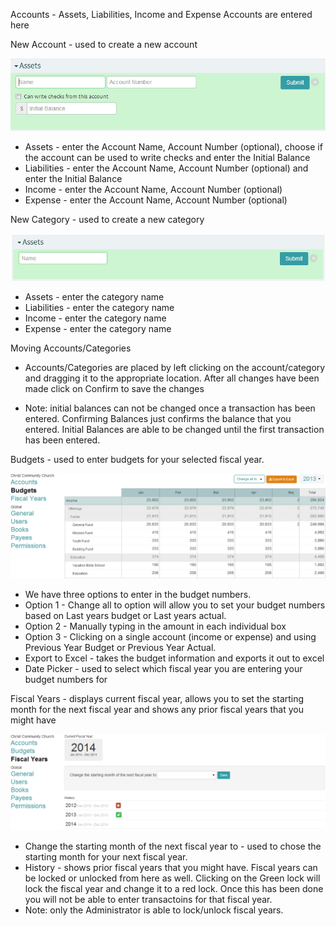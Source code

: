 Accounts - Assets, Liabilities, Income and Expense Accounts are entered here

New Account - used to create a new account

![Alt Text](images/newaccount.JPG "")


* Assets - enter the Account Name, Account Number (optional), choose if the account can be used to write checks and enter the Initial Balance 
* Liabilities - enter the Account Name, Account Number (optional) and enter the Initial Balance 
* Income - enter the Account Name, Account Number (optional)
* Expense - enter the Account Name, Account Number (optional)
      
New Category - used to create a new category

![Alt Text](images/newcategory.JPG "")

* Assets - enter the category name
* Liabilities - enter the category name
* Income - enter the category name
* Expense - enter the category name
  
Moving Accounts/Categories

* Accounts/Categories are placed by left clicking on the account/category and dragging it to the appropriate location.  After all changes have been made click on Confirm to save the changes

* Note: initial balances can not be changed once a transaction has been entered.  Confirming Balances just confirms the balance that you entered.  Initial Balances are able to be changed until the first transaction has been entered.

Budgets - used to enter budgets for your selected fiscal year.

![Alt Text](images/budgets.JPG "")

* We have three options to enter in the budget numbers.
* Option 1 - Change all to option will allow you to set your budget numbers based on Last years budget or Last years actual.
* Option 2 - Manually typing in the amount in each individual box
* Option 3 - Clicking on a single account (income or expense) and using Previous Year Budget or Previous Year Actual.
* Export to Excel - takes the budget information and exports it out to excel
* Date Picker - used to select which fiscal year you are entering your budget numbers for

Fiscal Years - displays current fiscal year, allows you to set the starting month for the next fiscal year and shows any prior fiscal years that you might have

![Alt Text](images/fiscalyears.JPG "")

* Change the starting month of the next fiscal year to - used to chose the starting month for your next fiscal year.
* History - shows prior fiscal years that you might have.  Fiscal years can be locked or unlocked from here as well.  Clicking on the Green lock will lock the fiscal year and change it to a red lock.  Once this has been done you will not be able to enter transactoins for that fiscal year.  
* Note: only the Administrator is able to lock/unlock fiscal years.
